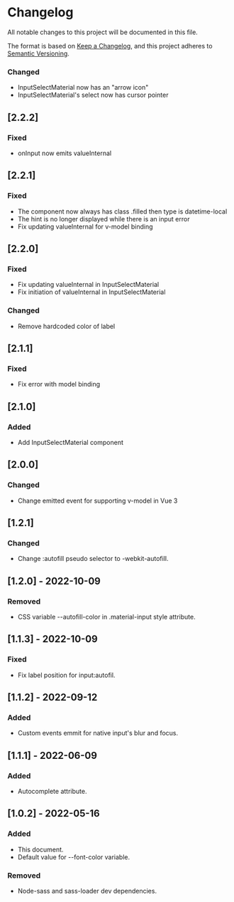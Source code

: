 # Changelog
All notable changes to this project will be documented in this file.

The format is based on [Keep a Changelog](https://keepachangelog.com/en/1.0.0/),
and this project adheres to [Semantic Versioning](https://semver.org/spec/v2.0.0.html).

### Changed
- InputSelectMaterial now has an "arrow icon"
- InputSelectMaterial's select now has cursor pointer

## [2.2.2]
### Fixed
- onInput now emits valueInternal

## [2.2.1]
### Fixed
- The component now always has class .filled then type is datetime-local
- The hint is no longer displayed while there is an input error
- Fix updating valueInternal for v-model binding

## [2.2.0]
### Fixed
- Fix updating valueInternal in InputSelectMaterial
- Fix initiation of valueInternal in InputSelectMaterial
### Changed
- Remove hardcoded color of label

## [2.1.1]
### Fixed
- Fix error with model binding

## [2.1.0]
### Added
- Add InputSelectMaterial component

## [2.0.0]
### Changed
- Change emitted event for supporting v-model in Vue 3

## [1.2.1]
### Changed
- Change :autofill pseudo selector to -webkit-autofill.

## [1.2.0] - 2022-10-09
### Removed
- CSS variable --autofill-color in .material-input style attribute.

## [1.1.3] - 2022-10-09
### Fixed
- Fix label position for input:autofil.

## [1.1.2] - 2022-09-12
### Added
- Custom events emmit for native input's blur and focus.

## [1.1.1] - 2022-06-09
### Added
- Autocomplete attribute.

## [1.0.2] - 2022-05-16
### Added
- This document.
- Default value for --font-color variable.
### Removed
- Node-sass and sass-loader dev dependencies.

